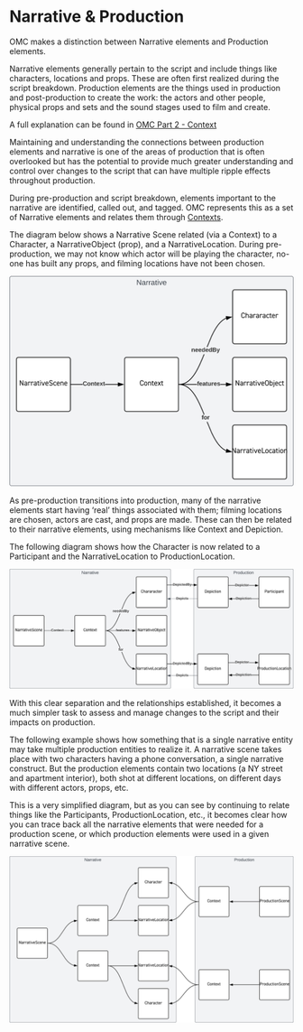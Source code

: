 # Narrative & Production
OMC makes a distinction between Narrative elements and Production elements.

Narrative elements generally pertain to the script and include things like characters, locations and props. These are often first realized during the script breakdown. Production elements are the things used in production and post-production to create the work: the actors and other people, physical props and sets and the sound stages used to film and create.

A full explanation can be found in [OMC Part 2 - Context](https://mc.movielabs.com/docs/ontology/context/narrative-and-production-objects/)

Maintaining and understanding the connections between production elements and narrative is one of the areas of production that is often overlooked but has the potential to provide much greater understanding and control over changes to the script that can have multiple ripple effects throughout production.

During pre-production and script breakdown, elements important to the narrative are identified, called out, and tagged. OMC represents this as a set of Narrative elements and relates them through [Contexts](./RelationshipContext.md).

The diagram below shows a Narrative Scene related (via a Context) to a Character, a NarrativeObject (prop), and a NarrativeLocation. During pre-production, we may not know which actor will be playing the character, no-one has built any props, and filming locations have not been chosen.

![](../Diagrams/Narrative-1.svg)

As pre-production transitions into production, many of the narrative elements start having ‘real’ things associated with them; filming locations are chosen, actors are cast, and props are made. These can then be related to their narrative elements, using mechanisms like Context and Depiction.

The following diagram shows how the Character is now related to a Participant and the NarrativeLocation to ProductionLocation.

![](../Diagrams/Narrative-2.svg)

With this clear separation and the relationships established, it becomes a much simpler task to assess and manage changes to the script and their impacts on production.

The following example shows how something that is a single narrative entity may take multiple production entities to realize it. A narrative scene takes place with two characters having a phone conversation, a single narrative construct. But the production elements contain two locations (a NY street and apartment interior), both shot at different locations, on different days with different actors, props, etc.

This is a very simplified diagram, but as you can see by continuing to relate things like the Participants, ProductionLocation, etc., it becomes clear how you can trace back all the narrative elements that were needed for a production scene, or which production elements were used in a given narrative scene.

![](../Diagrams/Narrative-3.svg)
